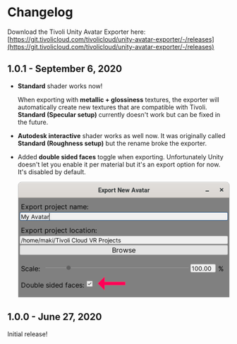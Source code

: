 # Changelog

Download the Tivoli Unity Avatar Exporter here:
<br>
[https://git.tivolicloud.com/tivolicloud/unity-avatar-exporter/-/releases](https://git.tivolicloud.com/tivolicloud/unity-avatar-exporter/-/releases)

## 1.0.1 - September 6, 2020

-   **Standard** shader works now!

    When exporting with **metallic + glossiness** textures, the exporter will automatically create new textures that are compatible with Tivoli. **Standard (Specular setup)** currently doesn't work but can be fixed in the future.

-   **Autodesk interactive** shader works as well now. It was originally called **Standard (Roughness setup)** but the rename broke the exporter.

-   Added **double sided faces** toggle when exporting. Unfortunately Unity doesn't let you enable it per material but it's an export option for now. It's disabled by default.

    ![Double sided faces](changelog/double-sided-faces.png)

## 1.0.0 - June 27, 2020

Initial release!
